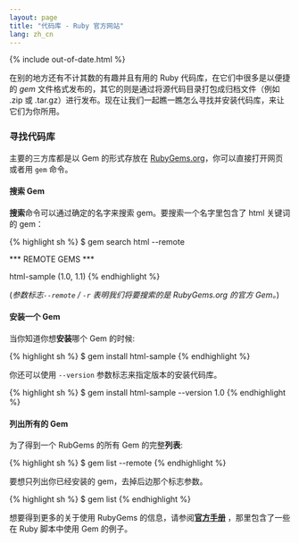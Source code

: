 ```yaml
---
layout: page
title: "代码库 - Ruby 官方网站"
lang: zh_cn
---
```


{% include out-of-date.html %}

在别的地方还有不计其数的有趣并且有用的 Ruby 代码库，在它们中很多是以便捷的 *gem*
文件格式发布的，其它的则是通过将源代码目录打包成归档文件（例如 .zip 或
.tar.gz）进行发布。现在让我们一起瞧一瞧怎么寻找并安装代码库，来让它们为你所用。

### 寻找代码库

主要的三方库都是以 Gem 的形式存放在 [RubyGems.org](http://rubygems.org)，你可以直接打开网页或者用 `gem` 命令。


#### 搜索 Gem

**搜索**命令可以通过确定的名字来搜索 gem。要搜索一个名字里包含了 html 关键词的 gem：

{% highlight sh %}
$ gem search html --remote

*** REMOTE GEMS ***

html-sample (1.0, 1.1)
{% endhighlight %}

(*参数标志`--remote` / `-r` 表明我们将要搜索的是 RubyGems.org 的官方 Gem。*)

#### 安装一个 Gem

当你知道你想**安装**哪个 Gem 的时候:

{% highlight sh %}
$ gem install html-sample
{% endhighlight %}

你还可以使用 `--version` 参数标志来指定版本的安装代码库。

{% highlight sh %}
$ gem install html-sample --version 1.0
{% endhighlight %}

#### 列出所有的 Gem

为了得到一个 RubGems 的所有 Gem 的完整**列表**\:

{% highlight sh %}
$ gem list --remote
{% endhighlight %}

要想只列出你已经安装的 gem，去掉后边那个标志参数。

{% highlight sh %}
$ gem list
{% endhighlight %}

想要得到更多的关于使用 RubyGems 的信息，请参阅[**官方手册**][10] ，那里包含了一些在 Ruby 脚本中使用 Gem 的例子。

[10]: http://rubygems.org/read/chapter/1
